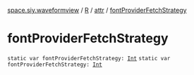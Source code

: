 [space.siy.waveformview](../../index.md) / [R](../index.md) / [attr](index.md) / [fontProviderFetchStrategy](./font-provider-fetch-strategy.md)

# fontProviderFetchStrategy

`static var fontProviderFetchStrategy: `[`Int`](https://kotlinlang.org/api/latest/jvm/stdlib/kotlin/-int/index.html)
`static var fontProviderFetchStrategy: `[`Int`](https://kotlinlang.org/api/latest/jvm/stdlib/kotlin/-int/index.html)